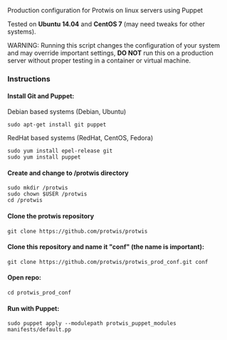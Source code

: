 Production configuration for Protwis on linux servers using Puppet

Tested on **Ubuntu 14.04** and **CentOS 7** (may need tweaks for other systems).

WARNING: Running this script changes the configuration of your system and may override important settings, **DO NOT**
run this on a production server without proper testing in a container or virtual machine.

### Instructions

#### Install Git and Puppet:

Debian based systems (Debian, Ubuntu)

    sudo apt-get install git puppet

RedHat based systems (RedHat, CentOS, Fedora)

    sudo yum install epel-release git
    sudo yum install puppet

#### Create and change to /protwis directory

    sudo mkdir /protwis
    sudo chown $USER /protwis
    cd /protwis

#### Clone the protwis repository

    git clone https://github.com/protwis/protwis

#### Clone this repository and name it "conf" (the name is important):

    git clone https://github.com/protwis/protwis_prod_conf.git conf

#### Open repo:

    cd protwis_prod_conf

#### Run with Puppet:

    sudo puppet apply --modulepath protwis_puppet_modules manifests/default.pp
